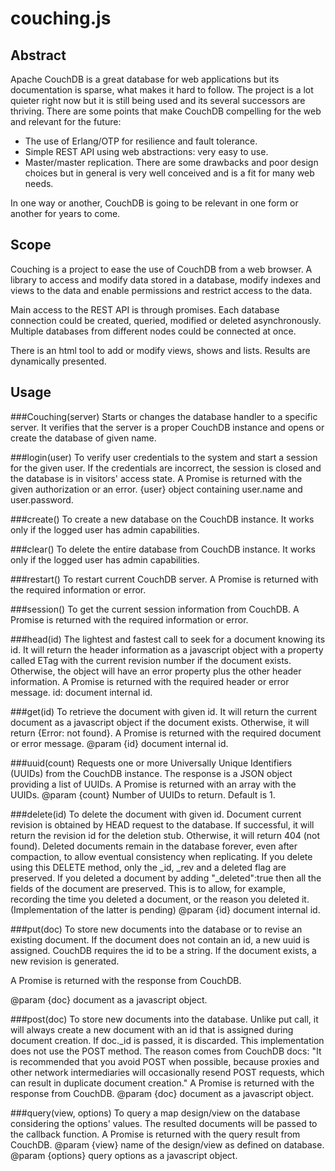 # couching.js

## Abstract
Apache CouchDB is a great database for web applications but its documentation is sparse, what makes it hard to follow. The project is a lot quieter right now but it is still being used and its several successors are thriving.
There are some points that make CouchDB compelling for the web and relevant for the future:
* The use of Erlang/OTP for resilience and fault tolerance.
* Simple REST API using web abstractions: very easy to use.
* Master/master replication.
There are some drawbacks and poor design choices but in general is very well conceived and is a fit for many web needs.

In one way or another, CouchDB is going to be relevant in one form or another for years to come.

## Scope
Couching is a project to ease the use of CouchDB from a web browser. A library to access and modify data stored in a database, modify indexes and views to the data and enable permissions and restrict access to the data.

Main access to the REST API is through promises. Each database connection could be created, queried, modified or deleted asynchronously. Multiple databases from different nodes could be connected at once.

There is an html tool to add or modify views, shows and lists. Results are dynamically presented.

## Usage

###Couching(server)
Starts or changes the database handler to a specific server.
It verifies that the server is a proper CouchDB instance and
opens or create the database of given name.

###login(user)
To verify user credentials to the system and start a session for
the given user. If the credentials are incorrect, the session
is closed and the database is in visitors' access state.
A Promise is returned with the given authorization or an error.
{user} object containing user.name and user.password.

###create()
To create a new database on the CouchDB instance.
It works only if the logged user has admin capabilities.

###clear()
To delete the entire database from CouchDB instance.
It works only if the logged user has admin capabilities.

###restart()
To restart current CouchDB server.
A Promise is returned with the required information or error.

###session()
To get the current session information from CouchDB.
A Promise is returned with the required information or error.

###head(id)
The lightest and fastest call to seek for a document knowing its
id. It will return the header information as a javascript object
with a property called ETag with the current revision number
if the document exists. Otherwise, the object will have an error
property plus the other header information.
A Promise is returned with the required header or error message.
id: document internal id.

###get(id)
To retrieve the document with given id. It will return the current
document as a javascript object if the document exists. Otherwise,
it will return {Error: not found}.
A Promise is returned with the required document or error message.
@param {id} document internal id.

###uuid(count)
Requests one or more Universally Unique Identifiers (UUIDs) from
the CouchDB instance. The response is a JSON object providing a
list of UUIDs.
A Promise is returned with an array with the UUIDs.
@param {count} Number of UUIDs to return. Default is 1.

###delete(id)
To delete the document with given id. Document current revision is
obtained by HEAD request to the database.
If successful, it will return the revision id for the deletion stub.
Otherwise, it will return 404 (not found).
Deleted documents remain in the database forever, even after
compaction, to allow eventual consistency when replicating.
If you delete using this DELETE method, only the _id, _rev
and a deleted flag are preserved. If you deleted a document by
adding "_deleted":true then all the fields of the document are
preserved. This is to allow, for example, recording the time you
deleted a document, or the reason you deleted it. (Implementation
of the latter is pending)
@param {id} document internal id.

###put(doc)
To store new documents into the database or to revise an existing
document. If the document does not contain an id, a new uuid is
assigned.
CouchDB requires the id to be a string.
If the document exists, a new revision is generated.

A Promise is returned with the response from CouchDB.

@param {doc} document as a javascript object.

###post(doc)
To store new documents into the database. Unlike put call, it will
always create a new document with an id that is assigned during
document creation. If doc._id is passed, it is discarded.
This implementation does not use the POST method. The reason comes
from CouchDB docs: "It is recommended that you avoid POST when
possible, because proxies and other network intermediaries will
occasionally resend POST requests, which can result in duplicate
document creation."
A Promise is returned with the response from CouchDB.
@param {doc} document as a javascript object.

###query(view, options)
To query a map design/view on the database considering the
options' values. The resulted documents will be passed
to the callback function.
A Promise is returned with the query result from CouchDB.
@param {view} name of the design/view as defined on database.
@param {options} query options as a javascript object.
